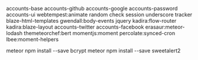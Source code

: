 

accounts-base accounts-github accounts-google accounts-password accounts-ui
webtempest:animate random check session underscore tracker blaze-html-templates 
gwendall:body-events jquery kadira:flow-router kadira:blaze-layout 
accounts-twitter accounts-facebook erasaur:meteor-lodash themeteorchef:bert
momentjs:moment percolate:synced-cron
lbee:moment-helpers

meteor npm install --save bcrypt
meteor npm install --save sweetalert2
